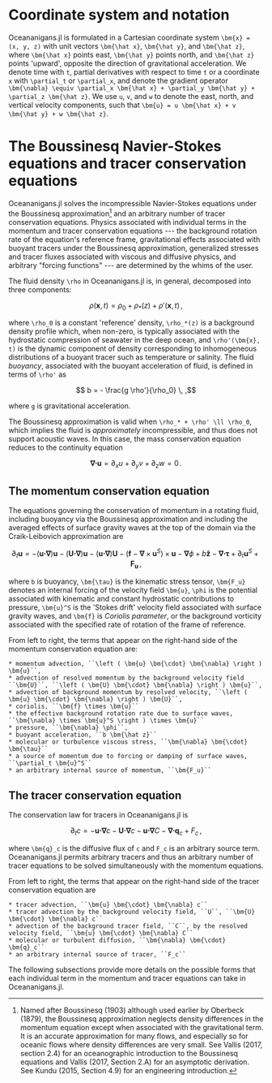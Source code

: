 # Coordinate system and notation

Oceananigans.jl is formulated in a Cartesian coordinate system
``\bm{x} = (x, y, z)`` with unit vectors ``\bm{\hat x}``, ``\bm{\hat y}``, and ``\bm{\hat z}``,
where ``\bm{\hat x}`` points east, ``\bm{\hat y}`` points north, and ``\bm{\hat z}`` points 'upward',
opposite the direction of gravitational acceleration.
We denote time with ``t``, partial derivatives with respect to time ``t`` or a coordinate ``x``
with ``\partial_t`` or ``\partial_x``, and denote the gradient operator
``\bm{\nabla} \equiv \partial_x \bm{\hat x} + \partial_y \bm{\hat y} + \partial_z \bm{\hat z}``.
We use ``u``, ``v``, and ``w`` to denote the east, north, and vertical velocity components,
such that ``\bm{u} = u \bm{\hat x} + v \bm{\hat y} + w \bm{\hat z}``.

# The Boussinesq Navier-Stokes equations and tracer conservation equations

Oceananigans.jl solves the incompressible Navier-Stokes equations under the Boussinesq
approximation[^1] and an arbitrary number of tracer conservation equations.
Physics associated with individual terms in the momentum and tracer conservation
equations --- the background rotation rate of the equation's reference frame,
gravitational effects associated with buoyant tracers under the Boussinesq
approximation, generalized stresses and tracer fluxes associated with viscous and
diffusive physics, and arbitrary "forcing functions" --- are determined by the whims of the
user.

[^1]: Named after Boussinesq (1903) although used earlier by Oberbeck (1879), the Boussinesq
      approximation neglects density differences in the momentum equation except when associated
      with the gravitational term. It is an accurate approximation for many flows, and especially
      so for oceanic flows where density differences are very small. See Vallis (2017, section 2.4)
      for an oceanographic introduction to the Boussinesq equations and Vallis (2017, Section 2.A)
      for an asymptotic derivation. See Kundu (2015, Section 4.9) for an engineering
      introduction.

The fluid density ``\rho`` in Oceananigans.jl is, in general, decomposed into three
components:
```math
    \rho(\bm{x}, t) = \rho_0 + \rho_*(z) + \rho'(\bm{x}, t) \, ,
```
where ``\rho_0`` is a constant 'reference' density, ``\rho_*(z)`` is a background density
profile which, when non-zero, is typically associated with the hydrostatic compression
of seawater in the deep ocean, and ``\rho'(\bm{x}, t)`` is the dynamic component of density
corresponding to inhomogeneous distributions of a buoyant tracer such as temperature or salinity.
The fluid *buoyancy*, associated with the buoyant acceleration of fluid, is
defined in terms of ``\rho'`` as
```math
    b = - \frac{g \rho'}{\rho_0} \, ,
```
where ``g`` is gravitational acceleration.

The Boussinesq approximation is valid when ``\rho_* + \rho' \ll \rho_0``, which implies the
fluid is _approximately_ incompressible, and thus does not support acoustic waves.
In this case, the mass conservation equation reduces to the continuity equation
```math
    \bm{\nabla} \bm{\cdot} \bm{u} = \partial_x u + \partial_y v + \partial_z w = 0 \, .
    \tag{eq:continuity}
```

## The momentum conservation equation

The equations governing the conservation of momentum in a rotating fluid, including buoyancy
via the Boussinesq approximation and including the averaged effects of surface gravity waves
at the top of the domain via the Craik-Leibovich approximation are
```math
    \partial_t \bm{u} = - \left ( \bm{u} \bm{\cdot} \bm{\nabla} \right ) \bm{u}
                        - \left ( \bm{U} \bm{\cdot} \bm{\nabla} \right ) \bm{u}
                        - \left ( \bm{u} \bm{\cdot} \bm{\nabla} \right ) \bm{U}
                        - \left ( \bm{f} - \bm{\nabla} \times \bm{u}^S \right ) \times \bm{u}
                        - \bm{\nabla} \phi
                        + b \bm{\hat z}
                        - \bm{\nabla} \bm{\cdot} \bm{\tau}
                        + \partial_t \bm{u}^S
                        + \bm{F_u} \, ,
    \tag{eq:momentum}
```
where ``b`` is buoyancy, ``\bm{\tau}`` is the kinematic stress tensor, ``\bm{F_u}``
denotes an internal forcing of the velocity field ``\bm{u}``, ``\phi`` is the potential
associated with kinematic and constant hydrostatic contributions to pressure,
``\bm{u}^S`` is the 'Stokes drift' velocity field associated with surface gravity waves,
and ``\bm{f}`` is *Coriolis parameter*, or the background vorticity associated with the
specified rate of rotation of the frame of reference.

From left to right, the terms that appear on the right-hand side of the momentum conservation equation are:

    * momentum advection, ``\left ( \bm{u} \bm{\cdot} \bm{\nabla} \right ) \bm{u}``,
    * advection of resolved momentum by the background velocity field ``\bm{U}``, ``\left ( \bm{U} \bm{\cdot} \bm{\nabla} \right ) \bm{u}``,
    * advection of background momentum by resolved velocity, ``\left ( \bm{u} \bm{\cdot} \bm{\nabla} \right ) \bm{U}``,
    * coriolis, ``\bm{f} \times \bm{u}``
    * the effective background rotation rate due to surface waves, ``\bm{\nabla} \times \bm{u}^S \right ) \times \bm{u}``
    * pressure, ``\bm{\nabla} \phi``,
    * buoyant acceleration, ``b \bm{\hat z}``
    * molecular or turbulence viscous stress, ``\bm{\nabla} \bm{\cdot} \bm{\tau}``
    * a source of momentum due to forcing or damping of surface waves, ``\partial_t \bm{u}^S``
    * an arbitrary internal source of momentum, ``\bm{F_u}``

## The tracer conservation equation

The conservation law for tracers in Oceananigans.jl is
```math
    \partial_t c = - \bm{u} \bm{\cdot} \bm{\nabla} c
                   - \bm{U} \bm{\cdot} \bm{\nabla} c
                   - \bm{u} \bm{\cdot} \bm{\nabla} C
                   - \bm{\nabla} \bm{\cdot} \bm{q}_c
                   + F_c \, ,
    \tag{eq:tracer}
```
where ``\bm{q}_c`` is the diffusive flux of ``c`` and ``F_c`` is an arbitrary source term.
Oceananigans.jl permits arbitrary tracers and thus an arbitrary number of tracer
equations to be solved simultaneously with the momentum equations.

From left to right, the terms that appear on the right-hand side of the tracer conservation equation are

    * tracer advection, ``\bm{u} \bm{\cdot} \bm{\nabla} c``
    * tracer advection by the background velocity field, ``U``, ``\bm{U} \bm{\cdot} \bm{\nabla} c``
    * advection of the background tracer field, ``C``, by the resolved velocity field, ``\bm{u} \bm{\cdot} \bm{\nabla} C``
    * molecular or turbulent diffusion, ``\bm{\nabla} \bm{\cdot} \bm{q}_c``
    * an arbitrary internal source of tracer, ``F_c``

The following subsections provide more details on the
possible forms that each individual term in the momentum and tracer
equations can take in Oceananigans.jl.
